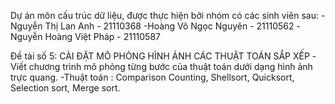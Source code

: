 Dự án môn cấu trúc dữ liệu, được thực hiện bởi nhóm có các sinh viên sau:
-Nguyễn Thị Lan Anh - 21110368
-Hoàng Võ Ngọc Nguyên	- 21110562
-Nguyễn Hoàng Việt Pháp - 21110587

Đề tài số 5: CÀI ĐẶT MÔ PHỎNG HÌNH ẢNH CÁC THUẬT TOÁN SẮP XẾP
-Viết chương trình mô phỏng từng bước của thuật toán dưới dạng hình ảnh trực quang. 
-Thuật toán : Comparison Counting, Shellsort, Quicksort, Selection sort, Merge sort.
